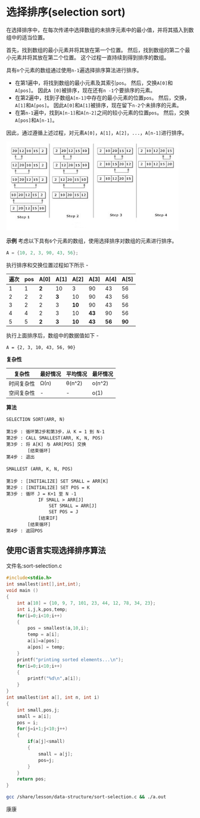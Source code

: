 # 选择排序(selection sort)

在选择排序中，在每次传递中选择数组的未排序元素中的最小值，并将其插入到数组中的适当位置。

首先，找到数组的最小元素并将其放在第一个位置。 然后，找到数组的第二个最小元素并将其放在第二个位置。 这个过程一直持续到得到排序的数组。

具有`n`个元素的数组通过使用`n-1`遍选择排序算法进行排序。

- 在第1遍中，将找到数组的最小元素及其索引`pos`。 然后，交换`A[0]`和`A[pos]`。 因此`A [0]`被排序，现在还有`n -1`个要排序的元素。
- 在第2遍中，找到子数组`A[n-1]`中存在的最小元素的位置`pos`。 然后，交换，`A[1]`和`A[pos]`。 因此`A[0]`和`A[1]`被排序，现在留下`n-2`个未排序的元素。
- 在第`n-1`遍中，找到`A[n-1]`和`A[n-2]`之间的较小元素的位置`pos`。 然后，交换`A[pos]`和`A[n-1]`。

因此，通过遵循上述过程，对元素`A[0]`，`A[1]`，`A[2]`，`...`，`A[n-1]`进行排序。


![img](./images/sort-selection.jpg)

**示例**
考虑以下具有`6`个元素的数组，使用选择排序对数组的元素进行排序。

```c
A = {10, 2, 3, 90, 43, 56};
```

执行排序和交换位置过程如下所示 - 

| 遍次 | pos  | A[0]  | A[1]  | A[2]   | A[3]   | A[4]   | A[5]   |
| ---- | ---- | ----- | ----- | ------ | ------ | ------ | ------ |
| 1    | 1    | **2** | 10    | 3      | 90     | 43     | 56     |
| 2    | 2    | 2     | **3** | 10     | 90     | 43     | 56     |
| 3    | 2    | 2     | 3     | **10** | 90     | 43     | 56     |
| 4    | 4    | 2     | 3     | 10     | **43** | 90     | 56     |
| 5    | 5    | **2** | **3** | **10** | **43** | **56** | **90** |

执行上面排序后，数组中的数据值如下 - 

```
A = {2, 3, 10, 43, 56, 90}
```

**复杂性**

| 复杂性     | 最好情况 | 平均情况 | 最坏情况 |
| ---------- | -------- | -------- | -------- |
| 时间复杂性 | Ω(n)     | θ(n^2)   | o(n^2)   |
| 空间复杂性 | -        | -        | o(1)     |

**算法**

```
SELECTION SORT(ARR, N)

第1步 : 循环第2步和第3步，从 K = 1 到 N-1
第2步 : CALL SMALLEST(ARR, K, N, POS)
第3步 : 将 A[K] 与 ARR[POS] 交换
        [结束循环]
第4步 : 退出

SMALLEST (ARR, K, N, POS)

第1步 : [INITIALIZE] SET SMALL = ARR[K]
第2步 : [INITIALIZE] SET POS = K
第3步 : 循环 J = K+1 至 N -1
            IF SMALL > ARR[J]
                SET SMALL = ARR[J]
                SET POS = J
            [结束IF]
        [结束循环]
第4步 : 返回POS
```

## 使用C语言实现选择排序算法

文件名:sort-selection.c

```c
#include<stdio.h>  
int smallest(int[],int,int);  
void main ()  
{  
    int a[10] = {10, 9, 7, 101, 23, 44, 12, 78, 34, 23};  
    int i,j,k,pos,temp;  
    for(i=0;i<10;i++)  
    {  
        pos = smallest(a,10,i);  
        temp = a[i];  
        a[i]=a[pos];  
        a[pos] = temp;  
    }  
    printf("printing sorted elements...\n");  
    for(i=0;i<10;i++)  
    {  
        printf("%d\n",a[i]);  
    }  
}  
int smallest(int a[], int n, int i)  
{  
    int small,pos,j;  
    small = a[i];  
    pos = i;  
    for(j=i+1;j<10;j++)  
    {  
        if(a[j]<small)  
        {  
            small = a[j];  
            pos=j;  
        }  
    }  
    return pos;  
}
```

```bash
gcc /share/lesson/data-structure/sort-selection.c && ./a.out
```

康康